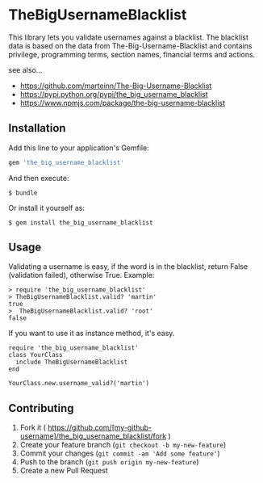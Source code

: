 # TheBigUsernameBlacklist

This library lets you validate usernames against a blacklist. The blacklist data is based on the data from The-Big-Username-Blacklist and contains privilege, programming terms, section names, financial terms and actions.

see also...
- https://github.com/marteinn/The-Big-Username-Blacklist
- https://pypi.python.org/pypi/the_big_username_blacklist
- https://www.npmjs.com/package/the-big-username-blacklist

## Installation

Add this line to your application's Gemfile:

```ruby
gem 'the_big_username_blacklist'
```

And then execute:

    $ bundle

Or install it yourself as:

    $ gem install the_big_username_blacklist

## Usage

Validating a username is easy, if the word is in the blacklist, return False (validation failed), otherwise True.
Example:

```
> require 'the_big_username_blacklist'
> TheBigUsernameBlacklist.valid? 'martin'
true
>  TheBigUsernameBlacklist.valid? 'root'
false
```


If you want to use it as instance method, it's easy.

```
require 'the_big_username_blacklist'
class YourClass
  include TheBigUsernameBlacklist
end

YourClass.new.username_valid?('martin')
```





## Contributing

1. Fork it ( https://github.com/[my-github-username]/the_big_username_blacklist/fork )
2. Create your feature branch (`git checkout -b my-new-feature`)
3. Commit your changes (`git commit -am 'Add some feature'`)
4. Push to the branch (`git push origin my-new-feature`)
5. Create a new Pull Request
